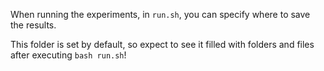 When running the experiments, in `run.sh`, you can specify where to save the results.

This folder is set by default, so expect to see it filled with folders and files after executing `bash run.sh`!